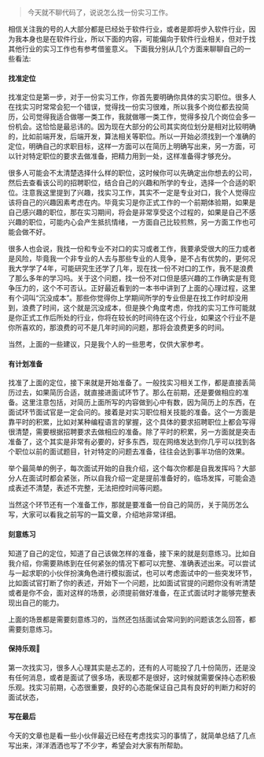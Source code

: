 > 今天就不聊代码了，说说怎么找一份实习工作。

相信关注我的号的人大部分都是已经处于软件行业，或者是即将步入软件行业，因为我本身也是在软件行业，所以下面的内容，可能偏向于软件行业相关，但对于找其他行业的实习工作也有参考借鉴意义。
下面我分别从几个方面来聊聊自己的一些看法:

#### 找准定位
找准定位是第一步，对于一份实习工作，你首先要明确你具体的实习职位。很多人在找实习时常常会犯一个错误，觉得找一份实习很难，所以我多个岗位都去投简历，公司觉得我适合做哪一类工作，我就做哪一类工作，觉得多投几个岗位会多一份机会。这恰恰是最忌讳的。因为现在大部分的公司其实岗位划分是相对比较明确的，比如前端开发，后端开发，算法相关等职位。所以一开始必须找到一个准确的定位，明确自己的求职目标，这样一方面可以在简历上明确写出来，另一方面，可以针对特定职位的要求去做准备，把精力用到一处，这样准备得才够充分。

很多人可能会不太清楚选择什么样的职位，这时候你可以先确定出你想去的公司，然后去查看该公司的招聘职位，结合自己的兴趣和所学的专业，选择一个合适的职位。注意我这里提到了兴趣，找实习工作，其实不一定是专业对口，我个人觉得应该将自己的兴趣因素考虑在内。毕竟实习是你正式工作的一个前期体验期，如果是自己感兴趣的职位，那在实习期间，将会是非常享受这个过程的，如果是自己不感兴趣的职位，可能内心会产生抵抗情绪，一方面自己比较煎熬，另一方面工作也可能会做不好。

很多人也会说，我找一份和专业不对口的实习或者工作，我要承受很大的压力或者是风险，毕竟我一个非专业的人去与那些专业的人竞争，是不占有优势的，更何况我大学学了4年，可能研究生还学了几年，现在找一份不对口的工作，我不是浪费了那么多年的学习吗。关于这个问题，找一份不对口但是感兴趣的工作确实是有竞争压力的，这个不可否认。正好最近看到的一本书中讲到了上面的心理过程，这里有个词叫“沉没成本”。那些你觉得你上学期间所学的专业但是在找工作时却没用到，浪费了时间，这个就是沉没成本，但是换个角度考虑，你找的实习工作可能就是你正式工作后所处的行业，你将在较长的时间待在这个行业，如果这个行业不是你所喜欢的，那浪费的可不是几年时间的问题，那将会浪费更多的时间。

当然，上面的一些建议，只是我个人的一些思考，仅供大家参考。

#### 有计划准备
找准了上面的定位，接下来就是开始准备了。一般找实习相关工作，都是直接丢简历过去，如果简历合适，就直接进面试环节了。那么在前期，还是要做相应的准备。这里注意包括，对简历上面所写的内容做到心中有数，因为简历上的东西，在面试环节面试官是一定会问的。接着是对实习职位相关技能的准备。这个一方面是靠平时的积累，比如对某种编程语言的掌握，这个具体的要求招聘职位上都会写得很清楚，需要根据招聘要求去做相应的准备。除了平时的积累，另一方面就是突击准备了，这个其实是非常有必要的，好多东西，现在网络发达到你几乎可以找到各个职位以前的面试题目，针对特定的问题去准备，往往会达到事半功倍的效果。

举个最简单的例子，每次面试开始的自我介绍，这个每次你都是自我发挥吗？大部分人在面试时都会紧张，所以自我介绍一定是提前准备好的，临场发挥，可能会造成表述不清楚，表述不完整，无法把控时间等问题。

当然这个环节还有一个准备工作，那就是要准备一份自己的简历，关于简历怎么写，大家可以看我之前写的一篇文章，介绍地非常详细。

#### 刻意练习
知道了自己的定位，知道了自己该做怎样的准备，接下来的就是刻意练习。比如自我介绍，你需要熟练到在任何紧张的情况下都可以完整、准确表述出来。可以尝试与一起求职的小伙伴扮演角色进行模拟面试，也可以考虑面试中的一些突发环节，比如面试官打断了你的表述，开始下一个问题，比如面试官提的问题你没有听清楚或者是你不会，面对这样的场景，必须提前做好准备，在正式面试时才能够完整表现出自己的能力。

上面的场景都是需要刻意练习的，当然还包括面试会常问到的问题该怎么回答，都需要刻意练习。
#### 保持乐观

第一次找实习，很多人心理其实是忐忑的，还有的人可能投了几十份简历，还是没有任何消息，或者是面试了很多场，表现都不是很好，这时候就需要保持心态积极乐观。找实习前期，心态很重要，良好的心态能保证自己具有良好的判断力和好的面试状态，

#### 写在最后
今天的文章也是看一些小伙伴最近已经在考虑找实习的事情了，就简单总结了几点写出来，洋洋洒洒也写了不少字，希望会对大家有所帮助。
